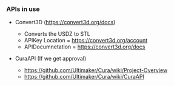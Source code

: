 ### APIs in use
- Convert3D (https://convert3d.org/docs)
    - Converts the USDZ to STL
    - APIKey Location = https://convert3d.org/account
    - APIDocumnetation = https://convert3d.org/docs

- CuraAPI (If we get approval)
    - https://github.com/Ultimaker/Cura/wiki/Project-Overview
    - https://github.com/Ultimaker/Cura/wiki/CuraAPI 